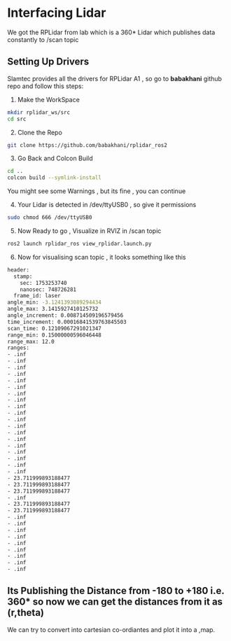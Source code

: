 # Interfacing Lidar
We got the RPLidar from lab which is a 360* Lidar which publishes data constantly to /scan topic

## Setting Up Drivers
Slamtec provides all the drivers for RPLidar A1 , so go to **babakhani** github repo and follow this steps:
1. Make the WorkSpace
```bash
mkdir rplidar_ws/src
cd src
```

2. Clone the Repo
```bash
git clone https://github.com/babakhani/rplidar_ros2
```

3. Go Back and Colcon Build
```bash
cd ..
colcon build --symlink-install
```

You might see some Warnings , but its fine , you can continue

4. Your Lidar is detected in /dev/ttyUSB0 , so give it permissions
```bash
sudo chmod 666 /dev/ttyUSB0
```

5. Now Ready to go , Visualize in RVIZ in /scan topic
```bash
ros2 launch rplidar_ros view_rplidar.launch.py
```

6. Now for visualising scan topic , it looks something like this
```bash
header:
  stamp:
    sec: 1753253740
    nanosec: 748726281
  frame_id: laser
angle_min: -3.1241393089294434
angle_max: 3.1415927410125732
angle_increment: 0.008714509196579456
time_increment: 0.00016841539763845503
scan_time: 0.12109067291021347
range_min: 0.15000000596046448
range_max: 12.0
ranges:
- .inf
- .inf
- .inf
- .inf
- .inf
- .inf
- .inf
- .inf
- .inf
- .inf
- .inf
- .inf
- .inf
- .inf
- .inf
- .inf
- .inf
- .inf
- .inf
- 23.711999893188477
- 23.711999893188477
- 23.711999893188477
- .inf
- 23.711999893188477
- 23.711999893188477
- .inf
- .inf
- .inf
- .inf
- .inf
- .inf
- .inf
- .inf
- .inf
```
## Its Publishing the Distance from -180 to +180 i.e. 360* so now we can get the distances from it as (r,theta)
We can try to convert into cartesian co-ordiantes and plot it into a ,map.







